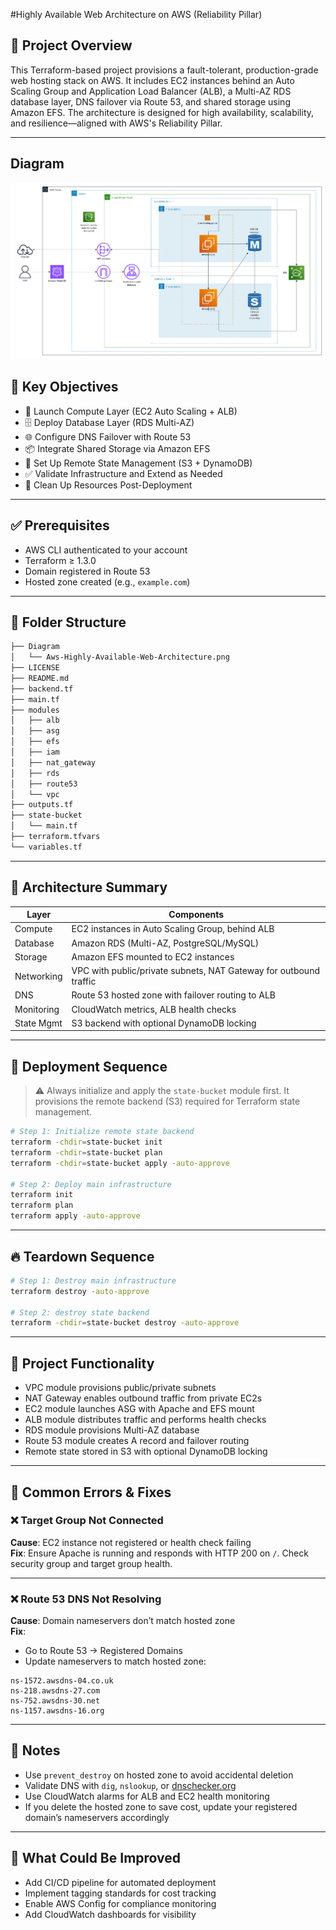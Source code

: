 
#Highly Available Web Architecture on AWS (Reliability Pillar)

## 📌 Project Overview

This Terraform-based project provisions a fault-tolerant, production-grade web hosting stack on AWS. It includes EC2 instances behind an Auto Scaling Group and Application Load Balancer (ALB), a Multi-AZ RDS database layer, DNS failover via Route 53, and shared storage using Amazon EFS. The architecture is designed for high availability, scalability, and resilience—aligned with AWS's Reliability Pillar.

---
## Diagram 

![Highly-available-aws-architecture](Diagram/Aws-Highly-Available-Web-Architecture.png)

## 🎯 Key Objectives

- 🚀 Launch Compute Layer (EC2 Auto Scaling + ALB)  
- 🗄️ Deploy Database Layer (RDS Multi-AZ)  
- 🌐 Configure DNS Failover with Route 53  
- 📦 Integrate Shared Storage via Amazon EFS  
- 🧠 Set Up Remote State Management (S3 + DynamoDB)  
- ✅ Validate Infrastructure and Extend as Needed  
- 🧹 Clean Up Resources Post-Deployment  

---

## ✅ Prerequisites

- AWS CLI authenticated to your account  
- Terraform ≥ 1.3.0  
- Domain registered in Route 53  
- Hosted zone created (e.g., `example.com`)  

---

## 📁 Folder Structure

```bash
├── Diagram
│   └── Aws-Highly-Available-Web-Architecture.png
├── LICENSE
├── README.md
├── backend.tf
├── main.tf
├── modules
│   ├── alb
│   ├── asg
│   ├── efs
│   ├── iam
│   ├── nat_gateway
│   ├── rds
│   ├── route53
│   └── vpc
├── outputs.tf
├── state-bucket
│   └── main.tf
├── terraform.tfvars
└── variables.tf
```
---

## 🧱 Architecture Summary

| Layer       | Components                                                                  |
|------------|------------------------------------------------------------------------------|
| Compute     | EC2 instances in Auto Scaling Group, behind ALB                             |
| Database    | Amazon RDS (Multi-AZ, PostgreSQL/MySQL)                                     |
| Storage     | Amazon EFS mounted to EC2 instances                                         |
| Networking  | VPC with public/private subnets, NAT Gateway for outbound traffic           |
| DNS         | Route 53 hosted zone with failover routing to ALB                           |
| Monitoring  | CloudWatch metrics, ALB health checks                                       |
| State Mgmt  | S3 backend with optional DynamoDB locking                                   |

---

## 🚀 Deployment Sequence

> ⚠️ Always initialize and apply the `state-bucket` module first. It provisions the remote backend (S3) required for Terraform state management.

```bash
# Step 1: Initialize remote state backend
terraform -chdir=state-bucket init
terraform -chdir=state-bucket plan
terraform -chdir=state-bucket apply -auto-approve

# Step 2: Deploy main infrastructure
terraform init
terraform plan
terraform apply -auto-approve
```

---

## 🔥 Teardown Sequence

```bash
# Step 1: Destroy main infrastructure
terraform destroy -auto-approve

# Step 2: destroy state backend
terraform -chdir=state-bucket destroy -auto-approve
```

---

## 🧠 Project Functionality

- VPC module provisions public/private subnets  
- NAT Gateway enables outbound traffic from private EC2s  
- EC2 module launches ASG with Apache and EFS mount  
- ALB module distributes traffic and performs health checks  
- RDS module provisions Multi-AZ database  
- Route 53 module creates A record and failover routing  
- Remote state stored in S3 with optional DynamoDB locking  

---

## 🧩 Common Errors & Fixes

### ❌ Target Group Not Connected
**Cause**: EC2 instance not registered or health check failing  
**Fix**: Ensure Apache is running and responds with HTTP 200 on `/`. Check security group and target group health.

---

### ❌ Route 53 DNS Not Resolving
**Cause**: Domain nameservers don’t match hosted zone  
**Fix**:  
- Go to Route 53 → Registered Domains  
- Update nameservers to match hosted zone:
```text
ns-1572.awsdns-04.co.uk  
ns-218.awsdns-27.com  
ns-752.awsdns-30.net  
ns-1157.awsdns-16.org  
```
---

## 🧠 Notes

- Use `prevent_destroy` on hosted zone to avoid accidental deletion  
- Validate DNS with `dig`, `nslookup`, or [dnschecker.org](https://dnschecker.org)  
- Use CloudWatch alarms for ALB and EC2 health monitoring  
- If you delete the hosted zone to save cost, update your registered domain’s nameservers accordingly  

---

## 🔧 What Could Be Improved

- Add CI/CD pipeline for automated deployment  
- Implement tagging standards for cost tracking  
- Enable AWS Config for compliance monitoring  
- Add CloudWatch dashboards for visibility  


